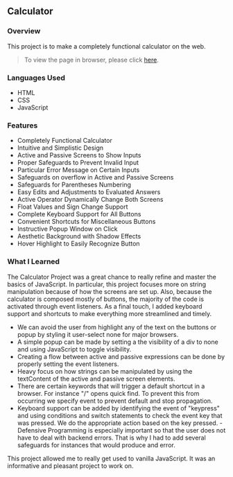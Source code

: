 ## Calculator

### Overview
This project is to make a completely functional calculator on the web.

> To view the page in browser, please click [here](https://tenglin2.github.io/Calculator/).

### Languages Used
- HTML
- CSS
- JavaScript

### Features
- Completely Functional Calculator
- Intuitive and Simplistic Design
- Active and Passive Screens to Show Inputs
- Proper Safeguards to Prevent Invalid Input
- Particular Error Message on Certain Inputs
- Safeguards on overflow in Active and Passive Screens
- Safeguards for Parentheses Numbering
- Easy Edits and Adjustments to Evaluated Answers
- Active Operator Dynamically Change Both Screens
- Float Values and Sign Change Support
- Complete Keyboard Support for All Buttons
- Convenient Shortcuts for Miscellaneous Buttons
- Instructive Popup Window on Click
- Aesthetic Background with Shadow Effects
- Hover Highlight to Easily Recognize Button


### What I Learned
The Calculator Project was a great chance to really refine and master the basics of JavaScript. In particular, this project focuses more on string manipulation because of how the screens are set up. Also, because the calculator is composed mostly of buttons, the majority of the code is activated through event listeners. As a final touch, I added keyboard support and shortcuts to make everything more streamlined and timely.

- We can avoid the user from highlight any of the text on the buttons or popup by styling it user-select none for major browsers.
- A simple popup can be made by setting a the visibility of a div to none and using JavaScript to toggle visibility.
- Creating a flow between active and passive expressions can be done by properly setting the event listeners.
- Heavy focus on how strings can be manipulated by using the textContent of the active and passive screen elements.
- There are certain keywords that will trigger a default shortcut in a browser. For instance "/" opens quick find. To prevent this from occurring we specify event to prevent default and stop propagation.
- Keyboard support can be added by identifying the event of "keypress" and using conditions and switch statements to check the event key that was pressed. We do the appropriate action based on the key pressed.
-Defensive Programming is especially important so that the user does not have to deal with backend errors. That is why I had to add several safeguards for instances that would produce and error.

This project allowed me to really get used to vanilla JavaScript. It was an informative and pleasant project to work on.
